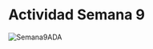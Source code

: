 # Actividad Semana 9

![Semana9ADA](https://github.com/user-attachments/assets/82bc2ce9-3ef2-4e8b-879f-99ddf2b0b7b4)
